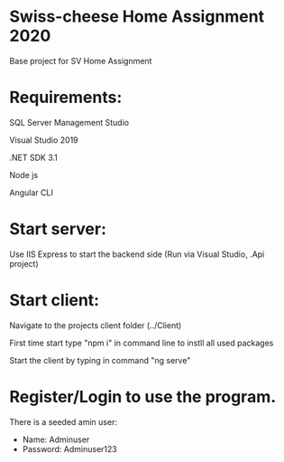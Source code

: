 # Swiss-cheese Home Assignment 2020

Base project for SV Home Assignment

# Requirements:

SQL Server Management Studio

Visual Studio 2019

.NET SDK 3.1

Node js

Angular CLI



# Start server:

Use IIS Express to start the backend side (Run via Visual Studio, .Api project)

# Start client:

Navigate to the projects client folder (../Client)

First time start type "npm i" in command line to instll all used packages

Start the client by typing in command "ng serve"

# Register/Login to use the program.

There is a seeded amin user:
  - Name: Adminuser
  - Password: Adminuser123

